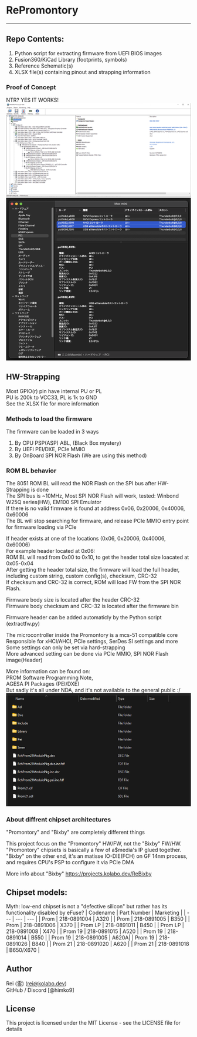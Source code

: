 # RePromontory
---

## Repo Contents:
1. Python script for extracting firmware from UEFI BIOS images
2. Fusion360/KiCad Library (footprints, symbols)
3. Reference Schematic(s)
4. XLSX file(s) containing pinout and strapping information

### Proof of Concept
NTR? YES IT WORKS!\
![B660_POC](/images/prom21_on_b660.png?raw=true)\
![M4_POC](/images/prom21_on_mac_via_tbt5.png?raw=true)

## HW-Strapping
Most GPIO(r) pin have internal PU or PL\
PU is 200k to VCC33, PL is 1k to GND\
See the XLSX file for more information

### Methods to load the firmware
The firmware can be loaded in 3 ways
1. By CPU PSP(ASP) ABL, (Black Box mystery)
2. By UEFI PEI/DXE, PCIe MMIO
3. By OnBoard SPI NOR Flash (We are using this method)

### ROM BL behavior
The 8051 ROM BL will read the NOR Flash on the SPI bus after HW-Strapping is done\
The SPI bus is ~10MHz, Most SPI NOR Flash will work, tested: Winbond W25Q series(HW), EM100 SPI Emulator\
If there is no valid firmware is found at address 0x06, 0x20006, 0x40006, 0x60006\
The BL will stop searching for firmware, and release PCIe MMIO entry point for firmware loading via PCIe

If header exists at one of the locations (0x06, 0x20006, 0x40006, 0x60006)\
For example header located at 0x06:\
ROM BL will read from 0x00 to 0x10, to get the header total size loacated at 0x05-0x04\
After getting the header total size, the firmware will load the full header, including custom string, custom config(s), checksum, CRC-32\
If checksum and CRC-32 is correct, ROM will load FW from the SPI NOR Flash.

Firmware body size is located after the header CRC-32\
Firmware body checksum and CRC-32 is located after the firmware bin

Firmware header can be added automaticly by the Python script (extractfw.py)

The microcontroller inside the Promontory is a mcs-51 compatible core\
Responsible for xHCI/AHCI, PCIe settings, SerDes SI settings and more\
Some settings can only be set via hard-strapping\
More advanced setting can be done via PCIe MMIO, SPI NOR Flash image(Header)

More information can be found on:\
PROM Software Programming Note,\
AGESA PI Packages (PEI/DXE)\
But sadly it's all under NDA, and it's not available to the general public :/\
![NDA_NONSENSE](/images/nda_nonsense.png?raw=true)

### About diffrent chipset architectures
"Promontory" and "Bixby" are completely different things

This project focus on the "Promontory" HW/FW, not the "Bixby" FW/HW.
"Promontory" chipsets is basically a few of a$media's IP glued together.
"Bixby" on the other end, it's an matisse IO-DIE(FCH) on GF 14nm process, and requires CPU's PSP to configure it via PCIe DMA

More info about "Bixby"
https://projects.kolabo.dev/ReBixby

## Chipset models:
Myth: low-end chipset is not a "defective silicon" but rather has its functionality disabled by eFuse?
| Codename | Part Number | Marketing |
| --- | --- | --- |
| Prom    | 218-0891004 | A320 |
| Prom    | 218-0891005 | B350 | 
| Prom    | 218-0891006 | X370 |
| Prom LP | 218-0891011 | B450 |
| Prom LP | 218-0891008 | X470 |
| Prom 19 | 218-0891015 | A520 | 
| Prom 19 | 218-0891014 | B550 | 
| Prom 19 | 218-0891005 | A620A| 
| Prom 19 | 218-0891026 | B840 | 
| Prom 21 | 218-0891020 | A620 | 
| Prom 21 | 218-0891018 | B650/X670 |


## Author
Rei (霊) (rei@kolabo.dev)\
GitHub / Discord [@himko9] 

## License
This project is licensed under the MIT License - see the LICENSE file for details
